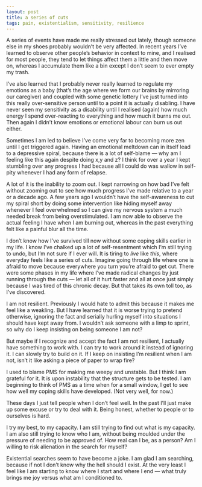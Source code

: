```yaml
---
layout: post
title: a series of cuts
tags: pain, existentialism, sensitivity, resilience
---
```

A series of events have made me really stressed out lately, though someone else in my shoes probably wouldn’t be very affected. In recent years I’ve learned to observe other people’s behavior in context to mine, and I realised for most people, they tend to let things affect them a little and then move on, whereas I accumulate them like a bin except I don’t seem to ever empty my trash. 

I’ve also learned that I probably never really learned to regulate my emotions as a baby (that’s the age where we form our brains by mirroring our caregiver) and coupled with some genetic lottery I’ve just turned into this really over-sensitive person until to a point it is actually disabling. I have never seen my sensitivity as a disability until I realised (again) how much energy I spend over-reacting to everything and how much it burns me out. Then again I didn’t know emotions or emotional labour can burn us out either. 

Sometimes I am led to believe I’ve come very far to becoming more zen until I get triggered again. Having an emotional meltdown can in itself lead to a depressive spiral, because there is a lot of self-blame — why am I feeling like this again despite doing x,y and z? I think for over a year I kept stumbling over any progress I had because all I could do was wallow in self-pity whenever I had any form of relapse. 

A lot of it is the inability to zoom out. I kept narrowing on how bad I’ve felt without zooming out to see how much progress I’ve made relative to a year or a decade ago. A few years ago I wouldn’t have the self-awareness to cut my spiral short by doing some intervention like hiding myself away whenever I feel overwhelmed so I can give my nervous system a much needed break from being overstimulated. I am now able to observe the actual feeling I have when I am burning out, whereas in the past everything felt like a painful blur all the time.

I don’t know how I’ve survived till now without some coping skills earlier in my life. I know I’ve chalked up a lot of self-resentment which I’m still trying to undo, but I’m not sure if I ever will. It is tiring to _live_ like _this_, where everyday feels like a series of cuts. Imagine going through life where one is afraid to move because everywhere you turn you’re afraid to get cut. There were some phases in my life where I’ve made radical changes by just running through the cuts — let all of it hurt faster and all at once just simply because I was tired of this chronic decay. But that takes its own toll too, as I’ve discovered.

I am not resilient. Previously I would hate to admit this because it makes me feel like a weakling. But I have learned that it is worse trying to pretend otherwise, ignoring the fact and serially hurling myself into situations I should have kept away from. I wouldn’t ask someone with a limp to sprint, so why do I keep insisting on being someone I am not?

But maybe if I recognize and accept the fact I am not resilient, I actually have something to work with. I can try to work around it instead of ignoring it. I can slowly try to build on it. If I keep on insisting I’m resilient when I am not, isn’t it like asking a piece of paper to wrap fire? 

I used to blame PMS for making me weepy and unstable. But I think I am grateful for it. It is upon instability that the structure gets to be tested. I am beginning to think of PMS as a time when for a small window, I get to see how well my coping skills have developed. (Not very well, for now.)

These days I just tell people when I don’t feel well. In the past I’ll just make up some excuse or try to deal with it. Being honest, whether to people or to ourselves is hard. 

I try my best, to my capacity. I am still trying to find out what is my capacity. I am also still trying to know who I am, without being moulded under the pressure of needing to be approved of. How real can I be, as a person? Am I willing to risk alienation in the search for myself? 

Existential searches seem to have become a joke. I am glad I am searching, because if not I don’t know why the hell should I exist. At the very least I feel like I am starting to know where I start and where I end — what truly brings me joy versus what am I conditioned to. 